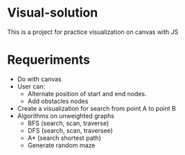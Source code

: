 # Visual-solution
This is a project for practice visualization on canvas with JS

# Requeriments
* Do with canvas
* User can:
    * Alternate position of start and end nodes.
    * Add obstacles nodes
* Create a visualization for search from point A to point B
* Algorithms on unweighted graphs
    * BFS (search, scan, traverse)
    * DFS (search, scan, traversee)
    * A* (search shortest path)
    * Generate random maze
